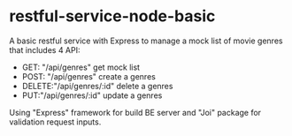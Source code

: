 # restful-service-node-basic

A basic restful service with Express to manage a mock list of movie genres that includes 4 API:

- GET: "/api/genres" get mock list
- POST: "/api/genres" create a genres
- DELETE:"/api/genres/:id" delete a genres
- PUT:"/api/genres/:id" update a genres

Using "Express" framework for build BE server and "Joi" package for validation request inputs.
